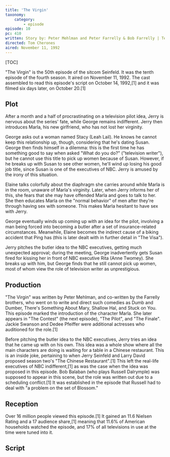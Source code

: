 ```yaml
---
title: 'The Virgin'
taxonomy:
    category:
        - episode
episode: 10
pc: 410         
written: Story by: Peter Mehlman and Peter Farrelly & Bob Farrelly | Teleplay by: Peter Mehlman
directed: Tom Cherones
aired: November 11, 1992
---
```


[TOC]

"The Virgin" is the 50th episode of the sitcom Seinfeld. It was the tenth episode of the fourth season. It aired on November 11, 1992. The cast assembled to read this episode's script on October 14, 1992,[1] and it was filmed six days later, on October 20.[1]

## Plot

After a month and a half of procrastinating on a television pilot idea, Jerry is nervous about the series' fate, while George remains indifferent. Jerry then introduces Marla, his new girlfriend, who has not lost her virginity.

George asks out a woman named Stacy (Leah Lail). He knows he cannot keep this relationship up, though, considering that he's dating Susan. George then finds himself in a dilemma: this is the first time he has something good to say when asked "What do you do?" ("television writer"), but he cannot use this title to pick up women because of Susan. However, if he breaks up with Susan to see other women, he'll wind up losing his good job title, since Susan is one of the executives of NBC. Jerry is amused by the irony of this situation.

Elaine talks colorfully about the diaphragm she carries around while Marla is in the room, unaware of Marla's virginity. Later, when Jerry informs her of this, she fears that she may have offended Marla and goes to talk to her. She then educates Marla on the "normal behavior" of men after they're through having sex with someone. This makes Marla hesitant to have sex with Jerry.

George eventually winds up coming up with an idea for the pilot, involving a man being forced into becoming a butler after a set of insurance-related circumstances. Meanwhile, Elaine becomes the indirect cause of a biking accident that Ping has (this is later dealt with in further detail in "The Visa").

Jerry pitches the butler idea to the NBC executives, getting much unexpected approval; during the meeting, George inadvertently gets Susan fired for kissing her in front of NBC executive Rita (Anne Twomey). She breaks up with him, but George finds that he still cannot pick up women, most of whom view the role of television writer as unprestigious.

## Production

"The Virgin" was written by Peter Mehlman, and co-written by the Farrelly brothers, who went on to write and direct such comedies as Dumb and Dumber, There's Something About Mary, Shallow Hal, and Stuck on You. This episode marked the introduction of the character Marla. She later appears in "The Contest" (the next episode), "The Pilot", and "The Finale". Jackie Swanson and Dedee Pfeiffer were additional actresses who auditioned for the role.[1]

Before pitching the butler idea to the NBC executives, Jerry tries an idea that he came up with on his own. This idea was a whole show where all the main characters are doing is waiting for a table in a Chinese restaurant. This is an inside joke, pertaining to when Jerry Seinfeld and Larry David proposed season two's "The Chinese Restaurant".[1] This left the real-life executives of NBC indifferent,[1] as was the case when the idea was proposed in this episode. Bob Balaban (who plays Russell Dalrymple) was supposed to appear in this scene, but the role was written out due to a scheduling conflict.[1] It was established in the episode that Russell had to deal with "a problem on the set of Blossom."

## Reception

Over 16 million people viewed this episode.[1] It gained an 11.6 Nielsen Rating and a 17 audience share,[1] meaning that 11.6% of American households watched the episode, and 17% of all televisions in use at the time were tuned into it.

## Script
